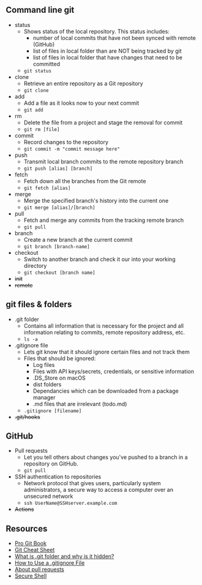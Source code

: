 ## Command line git

- status
  - Shows status of the local repository. This status includes:
    - number of local commits that have not been synced with remote (GitHub)
    - list of files in local folder than are NOT being tracked by git
    - list of files in local folder that have changes that need to be committed
  - `git status`
- clone
  - Retrieve an entire repository as a Git repository
  - `git clone`
- add
  - Add a file as it looks now to your next commit
  - `git add`
- rm
  - Delete the file from a project and stage the removal for commit
  - `git rm [file]`
- commit
  - Record changes to the repository
  - `git commit -m "commit message here"`
- push
  - Transmit local branch commits to the remote repository branch
  - `git push [alias] [branch]`
- fetch
  - Fetch down all the branches from the Git remote
  - `git fetch [alias]`
- merge
  - Merge the specified branch's history into the current one
  - `git merge [alias]/[branch]`
- pull
  - Fetch and merge any commits from the tracking remote branch
  - `git pull`
- branch
  - Create a new branch at the current commit
  - `git branch [branch-name]`
- checkout
  - Switch to another branch and check it our into your working directory
  - `git checkout [branch name]`
- ~~init~~
- ~~remote~~

## git files & folders

- .git folder
  - Contains all information that is necessary for the project and all information relating to commits, remote repository address, etc.
  - `ls -a`
- .gitignore file
  - Lets git know that it should ignore certain files and not track them
  - Files that should be ignored:
    - Log files
    - Files with API keys/secrets, credentials, or sensitive information
    - .DS_Store on macOS
    - dist folders
    - Dependancies which can be downloaded from a package manager
    - .md files that are irrelevant (todo.md)
  - `.gitignore [filename]`
- ~~.git/hooks~~

## GitHub

- Pull requests
  - Let you tell others about changes you've pushed to a branch in a repository on GitHub. 
  - `git pull`
- SSH authentication to repositories
  - Network protocol that gives users, particularly system administrators, a secure way to access a computer over an unsecured network
  - `ssh UserName@SSHserver.example.com`
- ~~Actions~~

## Resources

- [Pro Git Book](https://git-scm.com/book/en/v2)
- [Git Cheat Sheet](https://education.github.com/git-cheat-sheet-education.pdf)
- [What is .git folder and why is it hidden?](https://www.tutorialspoint.com/what-is-git-folder-and-why-is-it-hidden)
- [How to Use a .gitignore File](https://www.pluralsight.com/guides/how-to-use-gitignore-file)
- [About pull requests](https://docs.github.com/en/pull-requests/collaborating-with-pull-requests/proposing-changes-to-your-work-with-pull-requests/about-pull-requests)
- [Secure Shell](https://www.techtarget.com/searchsecurity/definition/Secure-Shell)
